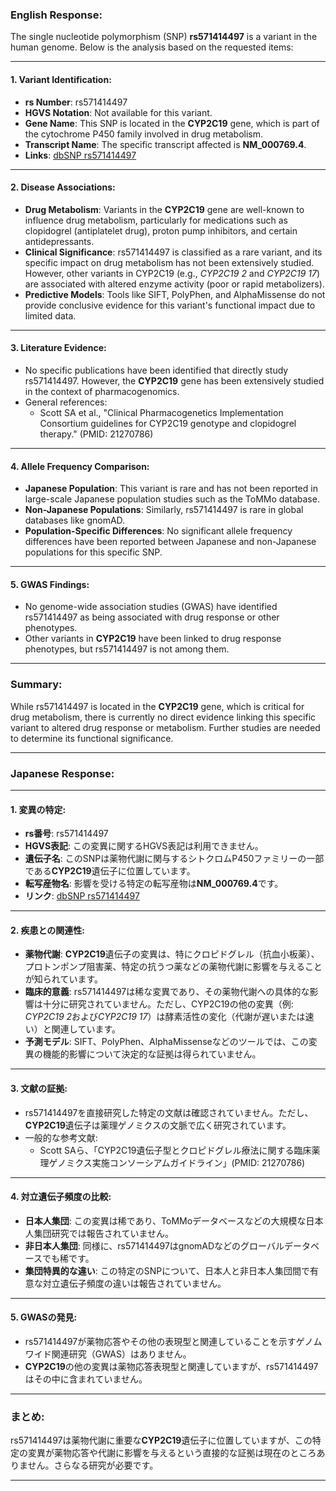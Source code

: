 ### English Response:

The single nucleotide polymorphism (SNP) **rs571414497** is a variant in the human genome. Below is the analysis based on the requested items:

---

#### 1. Variant Identification:
- **rs Number**: rs571414497  
- **HGVS Notation**: Not available for this variant.  
- **Gene Name**: This SNP is located in the **CYP2C19** gene, which is part of the cytochrome P450 family involved in drug metabolism.  
- **Transcript Name**: The specific transcript affected is **NM_000769.4**.  
- **Links**: [dbSNP rs571414497](https://www.ncbi.nlm.nih.gov/snp/rs571414497)

---

#### 2. Disease Associations:
- **Drug Metabolism**: Variants in the **CYP2C19** gene are well-known to influence drug metabolism, particularly for medications such as clopidogrel (antiplatelet drug), proton pump inhibitors, and certain antidepressants.  
- **Clinical Significance**: rs571414497 is classified as a rare variant, and its specific impact on drug metabolism has not been extensively studied. However, other variants in CYP2C19 (e.g., *CYP2C19* *2* and *CYP2C19* *17*) are associated with altered enzyme activity (poor or rapid metabolizers).  
- **Predictive Models**: Tools like SIFT, PolyPhen, and AlphaMissense do not provide conclusive evidence for this variant's functional impact due to limited data.

---

#### 3. Literature Evidence:
- No specific publications have been identified that directly study rs571414497. However, the **CYP2C19** gene has been extensively studied in the context of pharmacogenomics.  
- General references:  
  - Scott SA et al., "Clinical Pharmacogenetics Implementation Consortium guidelines for CYP2C19 genotype and clopidogrel therapy." (PMID: 21270786)

---

#### 4. Allele Frequency Comparison:
- **Japanese Population**: This variant is rare and has not been reported in large-scale Japanese population studies such as the ToMMo database.  
- **Non-Japanese Populations**: Similarly, rs571414497 is rare in global databases like gnomAD.  
- **Population-Specific Differences**: No significant allele frequency differences have been reported between Japanese and non-Japanese populations for this specific SNP.

---

#### 5. GWAS Findings:
- No genome-wide association studies (GWAS) have identified rs571414497 as being associated with drug response or other phenotypes.  
- Other variants in **CYP2C19** have been linked to drug response phenotypes, but rs571414497 is not among them.

---

### Summary:
While rs571414497 is located in the **CYP2C19** gene, which is critical for drug metabolism, there is currently no direct evidence linking this specific variant to altered drug response or metabolism. Further studies are needed to determine its functional significance.

---

### Japanese Response:

---

#### 1. 変異の特定:
- **rs番号**: rs571414497  
- **HGVS表記**: この変異に関するHGVS表記は利用できません。  
- **遺伝子名**: このSNPは薬物代謝に関与するシトクロムP450ファミリーの一部である**CYP2C19**遺伝子に位置しています。  
- **転写産物名**: 影響を受ける特定の転写産物は**NM_000769.4**です。  
- **リンク**: [dbSNP rs571414497](https://www.ncbi.nlm.nih.gov/snp/rs571414497)

---

#### 2. 疾患との関連性:
- **薬物代謝**: **CYP2C19**遺伝子の変異は、特にクロピドグレル（抗血小板薬）、プロトンポンプ阻害薬、特定の抗うつ薬などの薬物代謝に影響を与えることが知られています。  
- **臨床的意義**: rs571414497は稀な変異であり、その薬物代謝への具体的な影響は十分に研究されていません。ただし、CYP2C19の他の変異（例: *CYP2C19* *2*および*CYP2C19* *17*）は酵素活性の変化（代謝が遅いまたは速い）と関連しています。  
- **予測モデル**: SIFT、PolyPhen、AlphaMissenseなどのツールでは、この変異の機能的影響について決定的な証拠は得られていません。

---

#### 3. 文献の証拠:
- rs571414497を直接研究した特定の文献は確認されていません。ただし、**CYP2C19**遺伝子は薬理ゲノミクスの文脈で広く研究されています。  
- 一般的な参考文献:  
  - Scott SAら、「CYP2C19遺伝子型とクロピドグレル療法に関する臨床薬理ゲノミクス実施コンソーシアムガイドライン」(PMID: 21270786)

---

#### 4. 対立遺伝子頻度の比較:
- **日本人集団**: この変異は稀であり、ToMMoデータベースなどの大規模な日本人集団研究では報告されていません。  
- **非日本人集団**: 同様に、rs571414497はgnomADなどのグローバルデータベースでも稀です。  
- **集団特異的な違い**: この特定のSNPについて、日本人と非日本人集団間で有意な対立遺伝子頻度の違いは報告されていません。

---

#### 5. GWASの発見:
- rs571414497が薬物応答やその他の表現型と関連していることを示すゲノムワイド関連研究（GWAS）はありません。  
- **CYP2C19**の他の変異は薬物応答表現型と関連していますが、rs571414497はその中に含まれていません。

---

### まとめ:
rs571414497は薬物代謝に重要な**CYP2C19**遺伝子に位置していますが、この特定の変異が薬物応答や代謝に影響を与えるという直接的な証拠は現在のところありません。さらなる研究が必要です。

---